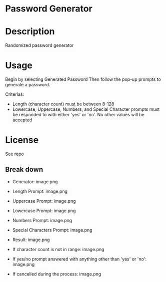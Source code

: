 # Password Generator

# Description
Randomized password generator

# Usage
Begin by selecting Generated Password 
Then follow the pop-up prompts to generate a password. 

Criterias:
- Length (character count) must be between 8-128
- Lowercase, Uppercase, Numbers, and Special Character prompts must be responded to with either 'yes' or 'no'. No other values will be accepted

# License
See repo

## Break down
- Generator:
image.png

- Length Prompt:
image.png

- Uppercase Prompt:
image.png

- Lowercase Prompt:
image.png

- Numbers Prompt:
image.png

- Special Characters Prompt:
image.png

- Result:
image.png

- If character count is not in range:
image.png

- If yes/no prompt answered with anything other than 'yes' or 'no':
image.png

- If cancelled during the process:
image.png